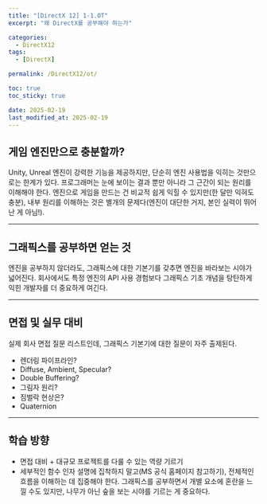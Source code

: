 ```yaml
---
title: "[DirectX 12] 1-1.OT"
excerpt: "왜 DirectX를 공부해야 하는가"

categories:
  - DirectX12
tags:
  - [DirectX]

permalink: /DirectX12/ot/

toc: true
toc_sticky: true

date: 2025-02-19
last_modified_at: 2025-02-19
---
```


## 게임 엔진만으로 충분할까?
Unity, Unreal 엔진이 강력한 기능을 제공하지만, 단순히 엔진 사용법을 익히는 것만으로는 한계가 있다. 프로그래머는 눈에 보이는 결과 뿐만 아니라 그 근간이 되는 원리를 이해해야 한다. 
엔진으로 게임을 만드는 건 비교적 쉽게 익힐 수 있지만(한 달만 익혀도 충분), 내부 원리를 이해하는 것은 별개의 문제다(엔진이 대단한 거지, 본인 실력이 뛰어난 게 아님!).

---

## 그래픽스를 공부하면 얻는 것
엔진을 공부하지 않더라도, 그래픽스에 대한 기본기를 갖추면 엔진을 바라보는 시야가 넓어진다. 회사에서도 특정 엔진의 API 사용 경험보다 그래픽스 기초 개념을 탕탄하게 익힌 개발자를 더 중요하게 여긴다.

---

## 면접 및 실무 대비
실제 회사 면접 질문 리스트인데, 그래픽스 기본기에 대한 질문이 자주 출제된다.
- 렌더링 파이프라인?
- Diffuse, Ambient, Specular?
- Double Buffering?
- 그림자 원리?
- 짐벌락 현상은?
- Quaternion

---

## 학습 방향
- 면접 대비 + 대규모 프로젝트를 다룰 수 있는 역량 기르기
- 세부적인 함수 인자 설명에 집착하지 말고(MS 공식 홈페이지 참고하기), 전체적인 흐름을 이해하는 데 집중해야 한다. 그래픽스를 공부하면서 개별 요소에 혼란을 느낄 수도 있지만, 나무가 아닌 숲을 보는 시야를 기르는 게 중요하다.